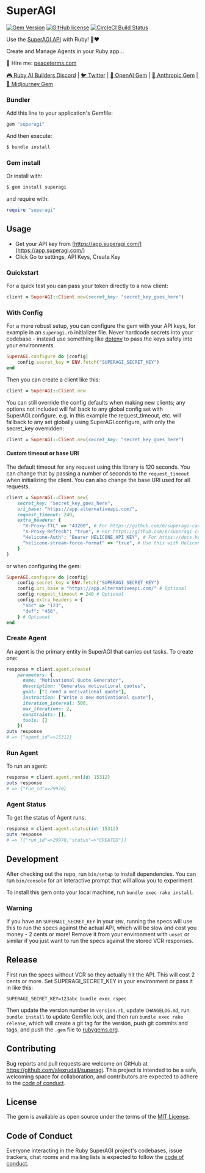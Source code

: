 # SuperAGI

[![Gem Version](https://badge.fury.io/rb/superagi.svg)](https://badge.fury.io/rb/superagi)
[![GitHub license](https://img.shields.io/badge/license-MIT-blue.svg)](https://github.com/alexrudall/superagi/blob/main/LICENSE.txt)
[![CircleCI Build Status](https://circleci.com/gh/alexrudall/superagi.svg?style=shield)](https://circleci.com/gh/alexrudall/superagi)

Use the [SuperAGI API](https://superagi.com/docs/) with Ruby! 🦄❤️

Create and Manage Agents in your Ruby app...

🚢 Hire me: [peaceterms.com](https://railsai.com?utm_source=superagi&utm_medium=readme&utm_id=26072023)

[🎮 Ruby AI Builders Discord](https://discord.gg/k4Uc224xVD) | [🐦 Twitter](https://twitter.com/alexrudall) | [🤖 OpenAI Gem](https://github.com/alexrudall/ruby-openai) | [🧠 Anthropic Gem](https://github.com/alexrudall/anthropic) | [🚂 Midjourney Gem](https://github.com/alexrudall/midjourney)

### Bundler

Add this line to your application's Gemfile:

```ruby
gem "superagi"
```

And then execute:

```bash
$ bundle install
```

### Gem install

Or install with:

```bash
$ gem install superagi
```

and require with:

```ruby
require "superagi"
```

## Usage

- Get your API key from [https://app.superagi.com/](https://app.superagi.com/)
- Click Go to settings, API Keys, Create Key

### Quickstart

For a quick test you can pass your token directly to a new client:

```ruby
client = SuperAGI::Client.new(secret_key: "secret_key_goes_here")
```

### With Config

For a more robust setup, you can configure the gem with your API keys, for example in an `superagi.rb` initializer file. Never hardcode secrets into your codebase - instead use something like [dotenv](https://github.com/motdotla/dotenv) to pass the keys safely into your environments.

```ruby
SuperAGI.configure do |config|
    config.secret_key = ENV.fetch("SUPERAGI_SECRET_KEY")
end
```

Then you can create a client like this:

```ruby
client = SuperAGI::Client.new
```

You can still override the config defaults when making new clients; any options not included will fall back to any global config set with SuperAGI.configure. e.g. in this example the request_timeout, etc. will fallback to any set globally using SuperAGI.configure, with only the secret_key overridden:

```ruby
client = SuperAGI::Client.new(secret_key: "secret_key_goes_here")
```

#### Custom timeout or base URI

The default timeout for any request using this library is 120 seconds. You can change that by passing a number of seconds to the `request_timeout` when initializing the client. You can also change the base URI used for all requests.

```ruby
client = SuperAGI::Client.new(
    secret_key: "secret_key_goes_here",
    uri_base: "https://app.alternativeapi.com/",
    request_timeout: 240,
    extra_headers: {
      "X-Proxy-TTL" => "43200", # For https://github.com/6/superagi-caching-proxy-worker#specifying-a-cache-ttl
      "X-Proxy-Refresh": "true", # For https://github.com/6/superagi-caching-proxy-worker#refreshing-the-cache
      "Helicone-Auth": "Bearer HELICONE_API_KEY", # For https://docs.helicone.ai/getting-started/integration-method/superagi-proxy
      "helicone-stream-force-format" => "true", # Use this with Helicone otherwise streaming drops chunks # https://github.com/alexrudall/superagi/issues/251
    }
)
```

or when configuring the gem:

```ruby
SuperAGI.configure do |config|
    config.secret_key = ENV.fetch("SUPERAGI_SECRET_KEY")
    config.uri_base = "https://app.alternativeapi.com/" # Optional
    config.request_timeout = 240 # Optional
    config.extra_headers = {
      "abc" => "123",
      "def": "456",
    } # Optional
end
```

### Create Agent

An agent is the primary entity in SuperAGI that carries out tasks. To create one:

```ruby
response = client.agent.create(
    parameters: {
      name: "Motivational Quote Generator",
      description: "Generates motivational quotes",
      goal: ["I need a motivational quote"],
      instruction: ["Write a new motivational quote"],
      iteration_interval: 500,
      max_iterations: 2,
      constraints: [],
      tools: []
    })
puts response
# => {"agent_id"=>15312}
```

### Run Agent

To run an agent:

```ruby
response = client.agent.run(id: 15312)
puts response
# => {"run_id"=>29970}
```

### Agent Status

To get the status of Agent runs:

```ruby
response = client.agent.status(id: 15312)
puts response
# => [{"run_id"=>29970,"status"=>"CREATED"}]
```

## Development

After checking out the repo, run `bin/setup` to install dependencies. You can run `bin/console` for an interactive prompt that will allow you to experiment.

To install this gem onto your local machine, run `bundle exec rake install`.

### Warning

If you have an `SUPERAGI_SECRET_KEY` in your `ENV`, running the specs will use this to run the specs against the actual API, which will be slow and cost you money - 2 cents or more! Remove it from your environment with `unset` or similar if you just want to run the specs against the stored VCR responses.

## Release

First run the specs without VCR so they actually hit the API. This will cost 2 cents or more. Set SUPERAGI_SECRET_KEY in your environment or pass it in like this:

```
SUPERAGI_SECRET_KEY=123abc bundle exec rspec
```

Then update the version number in `version.rb`, update `CHANGELOG.md`, run `bundle install` to update Gemfile.lock, and then run `bundle exec rake release`, which will create a git tag for the version, push git commits and tags, and push the `.gem` file to [rubygems.org](https://rubygems.org).

## Contributing

Bug reports and pull requests are welcome on GitHub at <https://github.com/alexrudall/superagi>. This project is intended to be a safe, welcoming space for collaboration, and contributors are expected to adhere to the [code of conduct](https://github.com/alexrudall/superagi/blob/main/CODE_OF_CONDUCT.md).

## License

The gem is available as open source under the terms of the [MIT License](https://opensource.org/licenses/MIT).

## Code of Conduct

Everyone interacting in the Ruby SuperAGI project's codebases, issue trackers, chat rooms and mailing lists is expected to follow the [code of conduct](https://github.com/alexrudall/superagi/blob/main/CODE_OF_CONDUCT.md).
